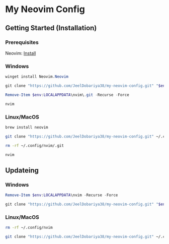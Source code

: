 # My Neovim Config

## Getting Started (Installation)

### Prerequisites

Neovim: [Install](https://github.com/neovim/neovim/blob/master/INSTALL.md)

### Windows

```powershell
winget install Neovim.Neovim
```

```powershell
git clone "https://github.com/JeelDobariya38/my-neovim-config.git" "$env:LOCALAPPDATA\nvim"

Remove-Item $env:LOCALAPPDATA\nvim\.git -Recurse -Force
```

```powershell
nvim
```

### Linux/MacOS

```bash
brew install neovim
```

```bash
git clone "https://github.com/JeelDobariya38/my-neovim-config.git" ~/.config/nvim

rm -rf ~/.config/nvim/.git
```

```bash
nvim
```

## Updateing

### Windows

```powershell
Remove-Item $env:LOCALAPPDATA\nvim -Recurse -Force

git clone "https://github.com/JeelDobariya38/my-neovim-config.git" "$env:LOCALAPPDATA\nvim"
```

### Linux/MacOS

```bash
rm -rf ~/.config/nvim

git clone "https://github.com/JeelDobariya38/my-neovim-config.git" ~/.config/nvim
```
